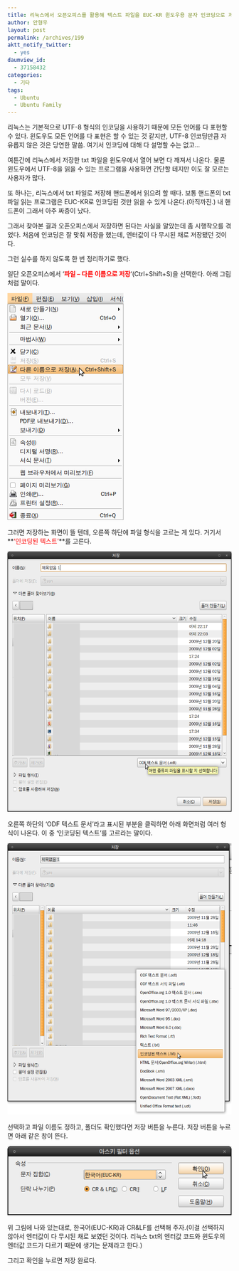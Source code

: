 ```yaml
---
title: 리눅스에서 오픈오피스를 활용해 텍스트 파일을 EUC-KR 윈도우용 문자 인코딩으로 저장하기
author: 안형우
layout: post
permalink: /archives/199
aktt_notify_twitter:
  - yes
daumview_id:
  - 37158432
categories:
  - 기타
tags:
  - Ubuntu
  - Ubuntu Family
---
```

리눅스는 기본적으로 UTF-8 형식의 인코딩을 사용하기 때문에 모든 언어를 다 표현할 수 있다. 윈도우도 모든 언어를 다 표현은 할 수 있는 것 같지만, UTF-8 인코딩만큼 자유롭지 않은 것은 당연한 말씀. 여기서 인코딩에 대해 다 설명할 수는 없고&#8230;

여튼간에 리눅스에서 저장한 txt 파일을 윈도우에서 열어 보면 다 깨져서 나온다. 물론 윈도우에서 UTF-8을 읽을 수 있는 프로그램을 사용하면 간단할 테지만 이도 잘 모르는 사용자가 많다.

또 하나는, 리눅스에서 txt 파일로 저장해 핸드폰에서 읽으려 할 때다. 보통 핸드폰의 txt 파일 읽는 프로그램은 EUC-KR로 인코딩된 것만 읽을 수 있게 나온다.(아직까진.) 내 핸드폰이 그래서 아주 짜증이 났다.

그래서 찾아본 결과 오픈오피스에서 저장하면 된다는 사실을 알았는데 좀 시행착오를 겪었다. 처음에 인코딩은 잘 맞춰 저장을 했는데, 엔터값이 다 무시된 채로 저장됐던 것이다.

그런 실수를 하지 않도록 한 번 정리하기로 했다.

일단 오픈오피스에서 &#8216;**<font class="Apple-style-span" color="#FF0000">파일 &#8211; 다른 이름으로 저장</font>**&#8216;(Ctrl+Shift+S)을 선택한다. 아래 그림처럼 말이다.

<img src="/uploads/legacy/old-images/1/cfile25.uf.1132D5554D4BC87E297A0F.png" class="aligncenter" width="261" height="510" alt="" />

그러면 저장하는 화면이 뜰 텐데, 오른쪽 하단에 파일 형식을 고르는 게 있다. 거기서 **<font class="Apple-style-span" color="#FF0000">&#8216;인코딩된 텍스트&#8217;</font>**를 고른다.

<img src="/uploads/legacy/old-images/1/cfile29.uf.12534C4C4D4BC87F22A840.png" class="aligncenter" width="580" height="585" alt="" />

오른쪽 하단의 &#8216;ODF 텍스트 문서&#8217;라고 표시된 부분을 클릭하면 아래 화면처럼 여러 형식이 나온다. 이 중 &#8216;인코딩된 텍스트&#8217;를 고르라는 말이다.

<img src="/uploads/legacy/old-images/1/cfile26.uf.161C5C524D4BC8802306B4.png" class="aligncenter" width="580" height="610" alt="" />

선택하고 파일 이름도 정하고, 폴더도 확인했다면 저장 버튼을 누른다. 저장 버튼을 누르면 아래 같은 창이 뜬다.

<img src="/uploads/legacy/old-images/1/cfile23.uf.1750BD4F4D4BC87F216D6B.png" class="aligncenter" width="548" height="155" alt="" />

위 그림에 나와 있는대로, 한국어(EUC-KR)과 CR&LF를 선택해 주자.(이걸 선택하지 않아서 엔터값이 다 무시된 채로 보였던 것이다. 리눅스 txt의 엔터값 코드와 윈도우의 엔터값 코드가 다르기 때문에 생기는 문제라고 한다.)

그리고 확인을 누르면 저장 완료다.